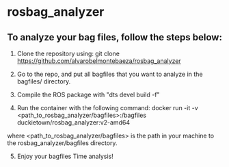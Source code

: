 # rosbag_analyzer

## To analyze your bag files, follow the steps below:

1) Clone the repository using:
git clone https://github.com/alvarobelmontebaeza/rosbag_analyzer

2) Go to the repo, and put all bagfiles that you want to analyze in the bagfiles/ directory.

3) Compile the ROS package with "dts devel build -f"

4) Run the container with the following command:
docker run -it -v <path_to_rosbag_analyzer/bagfiles>:/bagfiles duckietown/rosbag_analyzer:v2-amd64

where <path_to_rosbag_analyzer/bagfiles> is the path in your machine to the rosbag_analyzer/bagfiles directory.

5) Enjoy your bagfiles Time analysis!